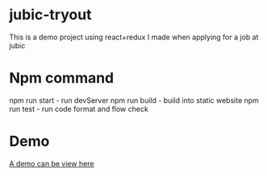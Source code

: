 # jubic-tryout
This is a demo project using react+redux I made when applying for a job at jubic

# Npm command
npm run start - run devServer
npm run build - build into static website
npm run test - run code format and flow check

# Demo
[A demo can be view here](https://festive-brahmagupta-a4ca84.netlify.com/)
